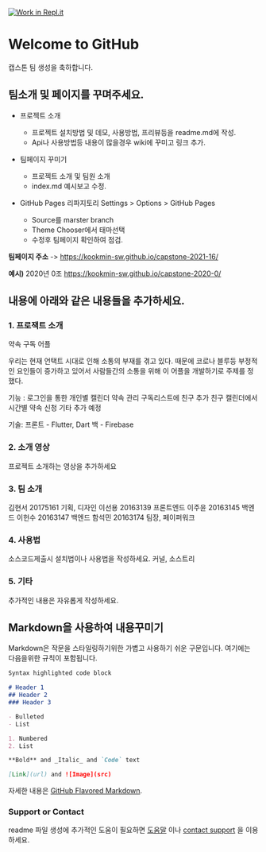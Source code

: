 [![Work in Repl.it](https://classroom.github.com/assets/work-in-replit-14baed9a392b3a25080506f3b7b6d57f295ec2978f6f33ec97e36a161684cbe9.svg)](https://classroom.github.com/online_ide?assignment_repo_id=349957&assignment_repo_type=GroupAssignmentRepo)
# Welcome to GitHub

캡스톤 팀 생성을 축하합니다.

## 팀소개 및 페이지를 꾸며주세요.

- 프로젝트 소개
  - 프로젝트 설치방법 및 데모, 사용방법, 프리뷰등을 readme.md에 작성.
  - Api나 사용방법등 내용이 많을경우 wiki에 꾸미고 링크 추가.

- 팀페이지 꾸미기
  - 프로젝트 소개 및 팀원 소개
  - index.md 예시보고 수정.

- GitHub Pages 리파지토리 Settings > Options > GitHub Pages 
  - Source를 marster branch
  - Theme Chooser에서 태마선택
  - 수정후 팀페이지 확인하여 점검.

**팀페이지 주소** -> https://kookmin-sw.github.io/capstone-2021-16/

**예시)** 2020년 0조  https://kookmin-sw.github.io/capstone-2020-0/


## 내용에 아래와 같은 내용들을 추가하세요.

### 1. 프로잭트 소개

  약속 구독 어플

우리는 현재 언택트 시대로 인해 소통의 부재를 겪고 있다. 
때문에 코로나 블루등 부정적인 요인들이 증가하고 있어서 
사람들간의 소통을 위해 이 어플을 개발하기로 주제를 정했다.

기능 : 
로그인을 통한 개인별 캘린더 약속 관리
구독리스트에 친구 추가
친구 캘린더에서 시간별 약속 신청
기타 추가 예정

기술:
프론트 - Flutter, Dart
백 - Firebase

### 2. 소개 영상

프로젝트 소개하는 영상을 추가하세요

### 3. 팀 소개

김현서 20175161 기획, 디자인
이선용 20163139 프론트엔드
이주윤 20163145 백엔드
이헌수 20163147 백엔드
함석민 20163174 팀장, 페이퍼워크

### 4. 사용법

소스코드제출시 설치법이나 사용법을 작성하세요.
커널, 소스트리

### 5. 기타

추가적인 내용은 자유롭게 작성하세요.


## Markdown을 사용하여 내용꾸미기

Markdown은 작문을 스타일링하기위한 가볍고 사용하기 쉬운 구문입니다. 여기에는 다음을위한 규칙이 포함됩니다.

```markdown
Syntax highlighted code block

# Header 1
## Header 2
### Header 3

- Bulleted
- List

1. Numbered
2. List

**Bold** and _Italic_ and `Code` text

[Link](url) and ![Image](src)
```

자세한 내용은 [GitHub Flavored Markdown](https://guides.github.com/features/mastering-markdown/).

### Support or Contact

readme 파일 생성에 추가적인 도움이 필요하면 [도움말](https://help.github.com/articles/about-readmes/) 이나 [contact support](https://github.com/contact) 을 이용하세요.
